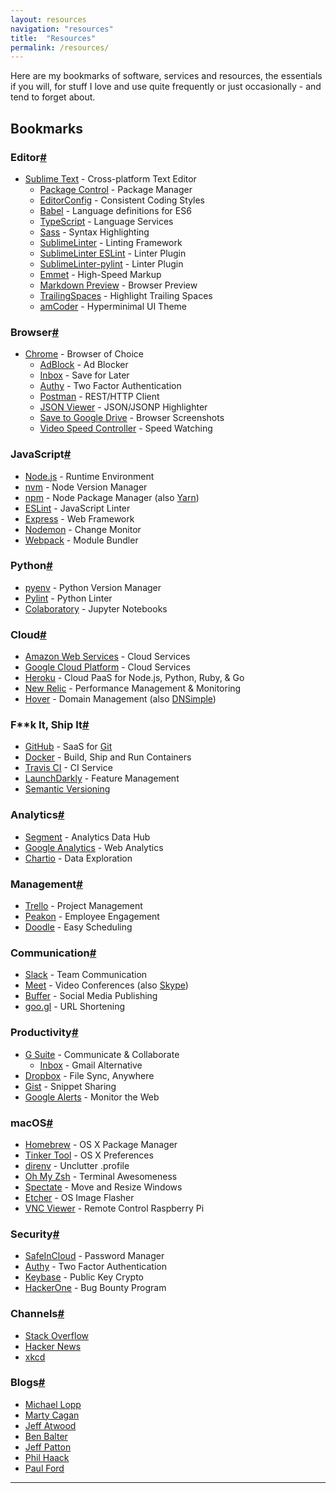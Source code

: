 ```yaml
---
layout: resources
navigation: "resources"
title:  "Resources"
permalink: /resources/
---
```


Here are my bookmarks of software, services and resources, the essentials if you will, for stuff I love and use quite frequently or just occasionally - and tend to forget about.

<h2 id="bookmarks">Bookmarks</h2>

<div class="resources">
  <div class="wrapper">
    <h3 id="editor" class="has-permalink">Editor<a class="permalink" title="Permalink" href="#editor">#</a></h3>
    <ul>
      <li><a target="_blank" href="http://www.sublimetext.com/">Sublime Text</a> - Cross-platform Text Editor
        <ul>
          <li><a target="_blank" href="https://packagecontrol.io/">Package Control</a> - Package Manager</li>
          <li><a target="_blank" href="https://packagecontrol.io/packages/EditorConfig">EditorConfig</a> - Consistent Coding Styles</li>
          <li><a target="_blank" href="https://packagecontrol.io/packages/Babel">Babel</a> - Language definitions for ES6</li>
          <li><a target="_blank" href="https://packagecontrol.io/packages/TypeScript">TypeScript</a> - Language Services</li>
          <li><a target="_blank" href="https://packagecontrol.io/packages/Sass">Sass</a> - Syntax Highlighting</li>
          <li><a target="_blank" href="https://packagecontrol.io/packages/SublimeLinter">SublimeLinter</a> - Linting Framework</li>
          <li><a target="_blank" href="https://packagecontrol.io/packages/SublimeLinter-contrib-eslint">SublimeLinter ESLint</a> - Linter Plugin</li>
          <li><a target="_blank" href="https://packagecontrol.io/packages/SublimeLinter-pylint">Sublime​Linter-pylint</a> - Linter Plugin</li>
          <li><a target="_blank" href="https://packagecontrol.io/packages/Emmet">Emmet</a> - High-Speed Markup</li>
          <li><a target="_blank" href="https://packagecontrol.io/packages/Markdown%20Preview">Markdown Preview</a> - Browser Preview</li>
          <li><a target="_blank" href="https://packagecontrol.io/packages/TrailingSpaces">Trailing​Spaces</a> - Highlight Trailing Spaces</li>
          <li><a target="_blank" href="https://packagecontrol.io/packages/Theme%20-%20amCoder">am​Coder</a> - Hyperminimal UI Theme</li>
        </ul>
      </li>
    </ul>
  </div>
  <div class="wrapper">
    <h3 id="browser" class="has-permalink">Browser<a class="permalink" title="Permalink" href="#browser">#</a></h3>
    <ul>
      <li><a target="_blank" href="https://www.google.com/chrome/browser/">Chrome</a> - Browser of Choice
        <ul>
          <li><a target="_blank" href="https://chrome.google.com/webstore/detail/adblock/gighmmpiobklfepjocnamgkkbiglidom">AdBlock</a> - Ad Blocker</li>
          <li><a target="_blank" href="https://chrome.google.com/webstore/detail/inbox-by-gmail/gkljgfmjocfalijkgoogmfffkhmkbgol">Inbox</a> - Save for Later</li>
          <li><a target="_blank" href="https://chrome.google.com/webstore/detail/authy/gaedmjdfmmahhbjefcbgaolhhanlaolb">Authy</a> - Two Factor Authentication</li>
          <li><a target="_blank" href="https://chrome.google.com/webstore/detail/postman/fhbjgbiflinjbdggehcddcbncdddomop">Postman</a> - REST/HTTP Client</li>
          <li><a target="_blank" href="https://chrome.google.com/webstore/detail/json-viewer/gbmdgpbipfallnflgajpaliibnhdgobh">JSON Viewer</a> - JSON/JSONP Highlighter</li>
          <li><a target="_blank" href="https://chrome.google.com/webstore/detail/save-to-google-drive/gmbmikajjgmnabiglmofipeabaddhgne">Save to Google Drive</a> - Browser Screenshots</li>
          <li><a target="_blank" href="https://chrome.google.com/webstore/detail/video-speed-controller/nffaoalbilbmmfgbnbgppjihopabppdk">Video Speed Controller</a> - Speed Watching</li>
        </ul>
      </li>
    </ul>
  </div>
  <div class="wrapper">
    <h3 id="javascript" class="has-permalink">JavaScript<a class="permalink" title="Permalink" href="#javascript">#</a></h3>
    <ul>
      <li><a target="_blank" href="http://nodejs.org/">Node.js</a> - Runtime Environment</li>
      <li><a target="_blank" href="https://github.com/creationix/nvm">nvm</a> - Node Version Manager</li>
      <li><a target="_blank" href="https://www.npmjs.com/">npm</a> - Node Package Manager (also <a target="_blank" href="https://yarnpkg.com/">Yarn</a>)</li>
      <li><a target="_blank" href="http://eslint.org/">ESLint</a> - JavaScript Linter</li>
      <li><a target="_blank" href="http://expressjs.com/">Express</a> - Web Framework</li>
      <li><a target="_blank" href="http://nodemon.io/">Nodemon</a> - Change Monitor</li>
      <li><a target="_blank" href="https://webpack.js.org/">Webpack</a> - Module Bundler</li>
    </ul>
  </div>
  <div class="wrapper">
    <h3 id="python" class="has-permalink">Python<a class="permalink" title="Permalink" href="#python">#</a></h3>
    <ul>
      <li><a target="_blank" href="https://github.com/pyenv/pyenv">pyenv</a> - Python Version Manager</li>
      <li><a target="_blank" href="https://www.pylint.org/">Pylint</a> - Python Linter</li>
      <li><a target="_blank" href="https://colab.research.google.com/">Colaboratory</a> - Jupyter Notebooks</li>
    </ul>
  </div>
  <div class="wrapper">
    <h3 id="cloud" class="has-permalink">Cloud<a class="permalink" title="Permalink" href="#cloud">#</a></h3>
    <ul>
      <li><a target="_blank" href="http://aws.amazon.com/">Amazon Web Services</a> - Cloud Services</li>
      <li><a target="_blank" href="https://cloud.google.com/">Google Cloud Platform</a> - Cloud Services</li>
      <li><a target="_blank" href="https://www.heroku.com/">Heroku</a> - Cloud PaaS for Node.js, Python, Ruby,  &amp; Go</li>
      <li><a target="_blank" href="https://newrelic.com/">New Relic</a> - Performance Management &amp; Monitoring</li>
      <li><a target="_blank" href="https://hover.com/ySqMyxoq">Hover</a> - Domain Management (also <a target="_blank" href="https://dnsimple.com/r/4e99a03af0e208">DNSimple</a>)</li>
    </ul>
  </div>
  <div class="wrapper">
    <h3 id="shipit" class="has-permalink">F**k It, Ship It<a class="permalink" title="Permalink" href="#shipit">#</a></h3>
    <ul>
      <li><a target="_blank" href="https://github.com/">GitHub</a> - SaaS for <a target="_blank" href="http://git-scm.com/">Git</a></li>
      <li><a target="_blank" href="https://www.docker.com/">Docker</a> - Build, Ship and Run Containers</li>
      <li><a target="_blank" href="https://travis-ci.org/">Travis CI</a> - CI Service</li>
      <li><a target="_blank" href="https://launchdarkly.com/">LaunchDarkly</a> - Feature Management</li>
      <li><a target="_blank" href="http://semver.org/">Semantic Versioning</a></li>
    </ul>
  </div>
  <div class="wrapper">
    <h3 id="analytics" class="has-permalink">Analytics<a class="permalink" title="Permalink" href="#analytics">#</a></h3>
    <ul>
      <li><a target="_blank" href="https://segment.com/">Segment</a> - Analytics Data Hub</li>
      <li><a target="_blank" href="http://www.google.com/analytics/">Google Analytics</a> - Web Analytics</li>
      <li><a target="_blank" href="https://chartio.com/">Chartio</a> - Data Exploration</li>
    </ul>
  </div>
  <div class="wrapper">
    <h3 id="management" class="has-permalink">Management<a class="permalink" title="Permalink" href="#management">#</a></h3>
    <ul>
      <li><a target="_blank" href="https://trello.com/martinbuberl/recommend">Trello</a> - Project Management</li>
      <li><a target="_blank" href="https://peakon.com/">Peakon</a> - Employee Engagement</li>
      <li><a target="_blank" href="http://doodle.com/">Doodle</a> - Easy Scheduling</li>
    </ul>
  </div>
  <div class="wrapper">
    <h3 id="communication" class="has-permalink">Communication<a class="permalink" title="Permalink" href="#communication">#</a></h3>
    <ul>
      <li><a target="_blank" href="https://slack.com/">Slack</a> - Team Communication</li>
      <li><a target="_blank" href="https://meet.google.com/">Meet</a> - Video Conferences (also <a target="_blank" href="https://www.skype.com/">Skype</a>)</li>
      <li><a target="_blank" href="http://bufferapp.com/r/979a1b">Buffer</a> - Social Media Publishing</li>
      <li><a target="_blank" href="https://goo.gl/">goo.gl</a> - URL Shortening</li>
    </ul>
  </div>
  <div class="wrapper">
    <h3 id="productivity" class="has-permalink">Productivity<a class="permalink" title="Permalink" href="#productivity">#</a></h3>
    <ul>
      <li><a target="_blank" href="http://goo.gl/xfPFhk">G Suite</a> - Communicate &amp; Collaborate
        <ul>
          <li><a target="_blank" href="https://www.google.com/inbox/">Inbox</a> - Gmail Alternative</li>
        </ul>
      </li>
      <li><a target="_blank" href="https://db.tt/lwHYI3m">Dropbox</a> - File Sync, Anywhere</li>
      <li><a target="_blank" href="https://gist.github.com/">Gist</a> - Snippet Sharing</li>
      <li><a target="_blank" href="https://www.google.com/alerts">Google Alerts</a> - Monitor the Web</li>
    </ul>
  </div>
  <div class="wrapper">
    <h3 id="macos" class="has-permalink">macOS<a class="permalink" title="Permalink" href="#macos">#</a></h3>
    <ul>
      <li><a target="_blank" href="http://brew.sh/">Homebrew</a> - OS X Package Manager</li>
      <li><a target="_blank" href="http://www.bresink.com/osx/TinkerTool.html">Tinker Tool</a> - OS X Preferences</li>
      <li><a target="_blank" href="https://github.com/direnv/direnv">direnv</a> - Unclutter .profile</li>
      <li><a target="_blank" href="http://ohmyz.sh/">Oh My Zsh</a> - Terminal Awesomeness</li>
      <li><a target="_blank" href="http://spectacleapp.com/">Spectate</a> - Move and Resize Windows</li>
      <li><a target="_blank" href="https://etcher.io/">Etcher</a> - OS Image Flasher</li>
      <li><a target="_blank" href="https://www.realvnc.com/en/connect/download/viewer/">VNC Viewer</a> - Remote Control Raspberry Pi</li>
    </ul>
  </div>
  <div class="wrapper">
    <h3 id="security" class="has-permalink">Security<a class="permalink" title="Permalink" href="#security">#</a></h3>
    <ul>
      <li><a target="_blank" href="https://www.safe-in-cloud.com/">SafeInCloud</a> - Password Manager</li>
      <li><a target="_blank" href="https://www.authy.com/">Authy</a> - Two Factor Authentication</li>
      <li><a target="_blank" href="https://keybase.io/">Keybase</a> - Public Key Crypto</li>
      <li><a target="_blank" href="https://hackerone.com/">HackerOne</a> - Bug Bounty Program</li>
    </ul>
  </div>
  <div class="wrapper">
    <h3 id="channels" class="has-permalink">Channels<a class="permalink" title="Permalink" href="#channels">#</a></h3>
    <ul>
      <li><a target="_blank" href="http://stackoverflow.com/">Stack Overflow</a></li>
      <li><a target="_blank" href="https://news.ycombinator.com/">Hacker News</a></li>
      <li><a target="_blank" href="http://xkcd.com/">xkcd</a></li>
    </ul>
  </div>
  <div class="wrapper">
    <h3 id="blogs" class="has-permalink">Blogs<a class="permalink" title="Permalink" href="#blogs">#</a></h3>
    <ul>
      <li><a target="_blank" href="http://randsinrepose.com/">Michael Lopp</a></li>
      <li><a target="_blank" href="https://svpg.com/articles/">Marty Cagan</a></li>
      <li><a target="_blank" href="http://blog.codinghorror.com/">Jeff Atwood</a></li>
      <li><a target="_blank" href="http://ben.balter.com/">Ben Balter</a></li>
      <li><a target="_blank" href="https://jpattonassociates.com/blog/">Jeff Patton</a></li>
      <li><a target="_blank" href="http://haacked.com/">Phil Haack</a></li>
      <li><a target="_blank" href="https://medium.com/@ftrain">Paul Ford</a></li>
    </ul>
  </div>
</div>

<hr class="resources">

